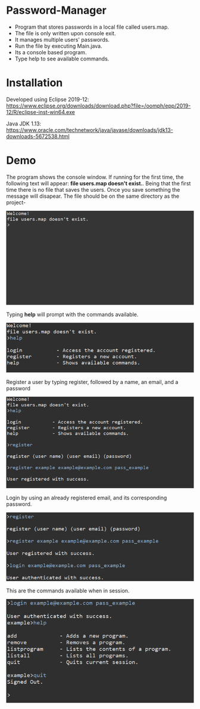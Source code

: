 # Password-Manager
  * Program that stores passwords in a local file called users.map. 
  * The file is only written upon console exit. 
  * It manages multiple users' passwords.
  * Run the file by executing Main.java.
  * Its a console based program.
  * Type help to see available commands.


# Installation
  Developed using Eclipse 2019-12: https://www.eclipse.org/downloads/download.php?file=/oomph/epp/2019-12/R/eclipse-inst-win64.exe
  
  
  Java JDK 1.13: https://www.oracle.com/technetwork/java/javase/downloads/jdk13-downloads-5672538.html

# Demo

The program shows the console window. If running for the first time, the following text will appear: **file users.map doesn't exist.**. Being that the first time there is no file that saves the users. Once you save something the message will disapear. The file should be on the same directory as the project-


![](images/first_screen.png)


Typing **help** will prompt with the commands available.


![](images/help_command.png)


Register a user by typing register, followed by a name, an email, and a password


![](images/register.png)

Login by using an already registered email, and its corresponding password.

![](images/loggin.png)

This are the commands available when in session.

![](images/help_session.png)
